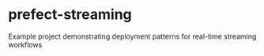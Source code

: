 # prefect-streaming
Example project demonstrating deployment patterns for real-time streaming workflows
